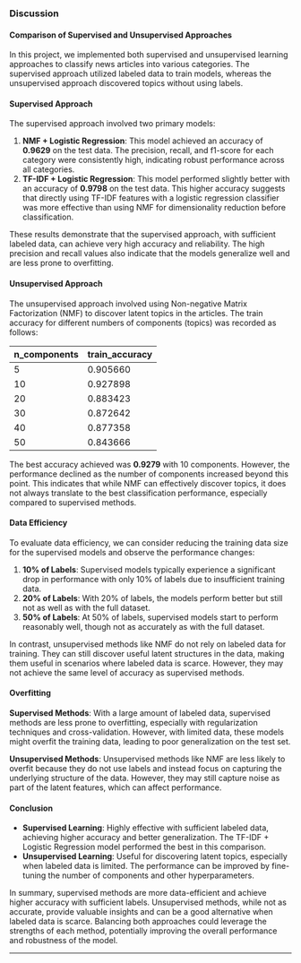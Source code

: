 ### Discussion

#### Comparison of Supervised and Unsupervised Approaches

In this project, we implemented both supervised and unsupervised learning approaches to classify news articles into various categories. The supervised approach utilized labeled data to train models, whereas the unsupervised approach discovered topics without using labels.

#### Supervised Approach

The supervised approach involved two primary models:
1. **NMF + Logistic Regression**: This model achieved an accuracy of **0.9629** on the test data. The precision, recall, and f1-score for each category were consistently high, indicating robust performance across all categories.
2. **TF-IDF + Logistic Regression**: This model performed slightly better with an accuracy of **0.9798** on the test data. This higher accuracy suggests that directly using TF-IDF features with a logistic regression classifier was more effective than using NMF for dimensionality reduction before classification.

These results demonstrate that the supervised approach, with sufficient labeled data, can achieve very high accuracy and reliability. The high precision and recall values also indicate that the models generalize well and are less prone to overfitting.

#### Unsupervised Approach

The unsupervised approach involved using Non-negative Matrix Factorization (NMF) to discover latent topics in the articles. The train accuracy for different numbers of components (topics) was recorded as follows:

| n_components | train_accuracy |
|--------------|----------------|
| 5            | 0.905660       |
| 10           | 0.927898       |
| 20           | 0.883423       |
| 30           | 0.872642       |
| 40           | 0.877358       |
| 50           | 0.843666       |

The best accuracy achieved was **0.9279** with 10 components. However, the performance declined as the number of components increased beyond this point. This indicates that while NMF can effectively discover topics, it does not always translate to the best classification performance, especially compared to supervised methods.

#### Data Efficiency

To evaluate data efficiency, we can consider reducing the training data size for the supervised models and observe the performance changes:
1. **10% of Labels**: Supervised models typically experience a significant drop in performance with only 10% of labels due to insufficient training data.
2. **20% of Labels**: With 20% of labels, the models perform better but still not as well as with the full dataset.
3. **50% of Labels**: At 50% of labels, supervised models start to perform reasonably well, though not as accurately as with the full dataset.

In contrast, unsupervised methods like NMF do not rely on labeled data for training. They can still discover useful latent structures in the data, making them useful in scenarios where labeled data is scarce. However, they may not achieve the same level of accuracy as supervised methods.

#### Overfitting

**Supervised Methods**: With a large amount of labeled data, supervised methods are less prone to overfitting, especially with regularization techniques and cross-validation. However, with limited data, these models might overfit the training data, leading to poor generalization on the test set.

**Unsupervised Methods**: Unsupervised methods like NMF are less likely to overfit because they do not use labels and instead focus on capturing the underlying structure of the data. However, they may still capture noise as part of the latent features, which can affect performance.

#### Conclusion

- **Supervised Learning**: Highly effective with sufficient labeled data, achieving higher accuracy and better generalization. The TF-IDF + Logistic Regression model performed the best in this comparison.
- **Unsupervised Learning**: Useful for discovering latent topics, especially when labeled data is limited. The performance can be improved by fine-tuning the number of components and other hyperparameters.

In summary, supervised methods are more data-efficient and achieve higher accuracy with sufficient labels. Unsupervised methods, while not as accurate, provide valuable insights and can be a good alternative when labeled data is scarce. Balancing both approaches could leverage the strengths of each method, potentially improving the overall performance and robustness of the model.

---